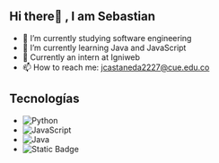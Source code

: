 ## Hi there👋 , I am Sebastian

- 🔭 I’m currently studying software engineering
- 🌱 I’m currently learning Java and JavaScript
- 💬 Currently an intern at Igniweb
- 📫 How to reach me: jcastaneda2227@cue.edu.co

## Tecnologías

*   ![Python](https://encrypted-tbn0.gstatic.com/images?q=tbn:ANd9GcREHleX12OBYI-saRNssyI5uy_nkAQ5TVoA6scc3MyXtiwkahzKz7Ane4NWaWJCBBKDmw&usqp=CAU)
*    ![JavaScript](https://encrypted-tbn0.gstatic.com/images?q=tbn:ANd9GcTTgcZ_QaAYqL2b6FfEE1st9Pkr2D5fwTqzzg&s)
*   ![Java](https://encrypted-tbn0.gstatic.com/images?q=tbn:ANd9GcTGJpub-PYWM-yI4xGhQhFChybYWUDpiwXeAg&s)
*   ![Static Badge](https://img.shields.io/badge/black?style=for-the-badge&logo=Javascript)



<!--
**VirtualViking/VirtualViking** is a ✨ _special_ ✨ repository because its `README.md` (this file) appears on your GitHub profile.
- 🤔 I’m looking for help with ...
- 👯 I’m looking to collaborate 
- 😄 Pronouns: ...
- ⚡ Fun fact: ...

-->
